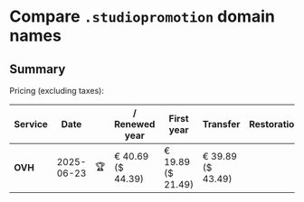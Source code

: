 # Compare `.studiopromotion` domain names

## Summary

Pricing (excluding taxes):

| Service | Date |  | / Renewed year | First year | Transfer | Restoration |
|--|--|--|--|--|--|--|
| **OVH** | 2025-06-23 | 🏆 | € 40.69<br>($ 44.39) | € 19.89<br>($ 21.49) | € 39.89<br>($ 43.49) |  |
